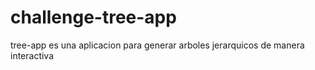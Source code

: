 # challenge-tree-app
tree-app es una aplicacion para generar arboles jerarquicos de manera interactiva
